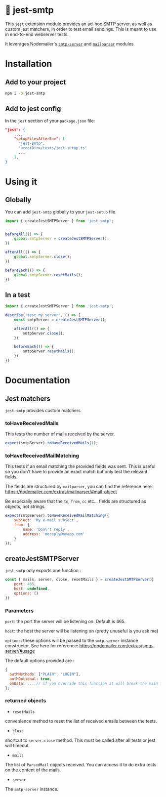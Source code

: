 # 📩 jest-smtp

This `jest` extension module provides an ad-hoc SMTP server, as well as custom jest matchers, in order to test email sendings. This is meant to use in end-to-end webserver tests.

It leverages Nodemailer's [`smtp-server`](https://nodemailer.com/extras/smtp-server/) and [`mailparser`](https://nodemailer.com/extras/mailparser/) modules.

# Installation

## Add to your project

```bash
npm i -D jest-smtp
```

## Add to jest config

In the `jest` section of your `package.json` file:

```json
"jest": {
    ...,
    "setupFilesAfterEnv": [
      "jest-smtp",
      "<rootDir>/tests/jest-setup.ts"
      ...
    ],
}
```

# Using it

## Globally

You can add `jest-smtp` globally to your `jest-setup` file.

```javascript
import { createJestSMTPServer } from 'jest-smtp';


beforeAll(() => {
    global.smtpServer = createJestSMTPServer();
})

afterAll(() => {
    global.smtpServer.close();
})

beforeEach(() => {
    global.smtpServer.resetMails();
})
```

## In a test

```javascript
import { createJestSMTPServer } from 'jest-smtp';

describe('test my server', () => {
    const smtpServer = createJestSMTPServer();

    afterAll(() => {
        smtpServer.close();
    })

    beforeEach(() => {
        smtpServer.resetMails();
    })
})
```

# Documentation

## Jest matchers

`jest-smtp` provides custom matchers

### toHaveReceivedMails

This tests the number of mails received by the server.

```javascript
expect(smtpServer).toHaveReceivedMails(1);
```

### toHaveReceivedMailMatching

This tests if an email matching the provided fields was sent. This is useful so you don't have to provide an exact match but only test the relevant fields.

The fields are structured by `mailparser`, you can find the reference here: https://nodemailer.com/extras/mailparser/#mail-object

Be especially aware that the `to`, `from`, `cc` etc... fields are structured as objects, not strings.

```javascript
expect(smtpServer).toHaveReceivedMailMatching({
    subject: 'My e-mail subject',
    from: {
        name: 'Don\'t reply',
        address: 'noreply@myapp.com'
    }
});
```

## createJestSMTPServer

`jest-smtp` only exports one function : 

```javascript
const { mails, server, close, resetMails } = createJestSMTPServer({
    port: 465,
    host: undefined,
    options: ()
})
```

### Parameters

`port`: the port the server will be listening on. Default is 465.

`host`: the host the server will be listening on (pretty unuseful is you ask me)

`options`: these options will be passed to the `smtp-server` instance constructor. See here for reference: https://nodemailer.com/extras/smtp-server/#usage

The default options provided are :

```javascript
{
  authMethods: ["PLAIN", "LOGIN"],
  authOptional: true,
  onData: ... // if you override this function it will break the main features of the plugin
};
```

### returned objects

- `resetMails`

convenience method to reset the list of received emails between the tests.

- `close`

shortcut to `server.close` method. This must be called after all tests or jest will timeout.

- `mails`

The list of `ParsedMail` objects received. You can access it to do extra tests on the content of the mails.

- `server`

The `smtp-server` instance.

